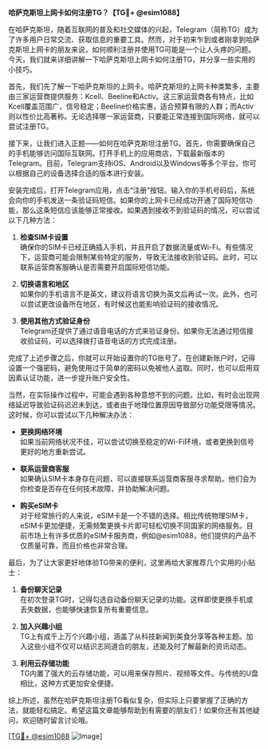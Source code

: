 **哈萨克斯坦上网卡如何注册TG？【TG💪+ @esim1088】**

在哈萨克斯坦，随着互联网的普及和社交媒体的兴起，Telegram（简称TG）成为了许多用户日常交流、获取信息的重要工具。然而，对于初来乍到或者刚拿到哈萨克斯坦上网卡的朋友来说，如何顺利注册并使用TG可能是一个让人头疼的问题。今天，我们就来详细讲解一下哈萨克斯坦上网卡如何注册TG，并分享一些实用的小技巧。

首先，我们先了解一下哈萨克斯坦的上网卡。哈萨克斯坦的上网卡种类繁多，主要由三家运营商提供服务：Kcell、Beeline和Activ。这三家运营商各有特点，比如Kcell覆盖范围广，信号稳定；Beeline价格实惠，适合预算有限的人群；而Activ则以性价比高著称。无论选择哪一家运营商，只要能正常连接到国际网络，就可以尝试注册TG。

接下来，让我们进入正题——如何在哈萨克斯坦注册TG。首先，你需要确保自己的手机能够访问国际互联网。打开手机上的应用商店，下载最新版本的Telegram。目前，Telegram支持iOS、Android以及Windows等多个平台，你可以根据自己的设备选择合适的版本进行安装。

安装完成后，打开Telegram应用，点击“注册”按钮。输入你的手机号码后，系统会向你的手机发送一条验证码短信。如果你的上网卡已经成功开通了国际短信功能，那么这条短信应该能够正常接收。如果遇到接收不到验证码的情况，可以尝试以下几种方法：

1. **检查SIM卡设置**  
   确保你的SIM卡已经正确插入手机，并且开启了数据流量或Wi-Fi。有些情况下，运营商可能会限制某些特定的服务，导致无法接收到验证码。此时，可以联系运营商客服确认是否需要开启国际短信功能。

2. **切换语言和地区**  
   如果你的手机语言不是英文，建议将语言切换为英文后再试一次。此外，也可以尝试更改设备所在地区，有时候这也能影响验证码的接收情况。

3. **使用其他方式验证身份**  
   Telegram还提供了通过语音电话的方式来验证身份。如果你无法通过短信接收验证码，可以选择拨打语音电话的方式完成注册。

完成了上述步骤之后，你就可以开始设置你的TG账号了。在创建新账户时，记得设置一个强密码，避免使用过于简单的密码以免被他人盗取。同时，也可以启用双因素认证功能，进一步提升账户安全性。

当然，在实际操作过程中，可能会遇到各种意想不到的问题。比如，有时会出现网络延迟导致验证码迟迟未到达，或者由于地理位置原因导致部分功能受限等情况。这时候，你可以尝试以下几种解决办法：

- **更换网络环境**  
  如果当前网络状况不佳，可以尝试切换至稳定的Wi-Fi环境，或者更换到信号更好的地方重新尝试。

- **联系运营商客服**  
  如果确认SIM卡本身存在问题，可以直接联系运营商客服寻求帮助。他们会为你检查是否存在任何技术故障，并协助解决问题。

- **购买eSIM卡**  
  对于经常旅行的人来说，eSIM卡是一个不错的选择。相比传统物理SIM卡，eSIM卡更加便捷，无需频繁更换卡片即可轻松切换不同国家的网络服务。目前市场上有许多优质的eSIM卡服务商，例如@esim1088，他们提供的产品不仅质量可靠，而且价格也非常合理。

最后，为了让大家更好地体验TG带来的便利，这里再给大家推荐几个实用的小贴士：

1. **备份聊天记录**  
   在初次登录TG时，记得勾选自动备份聊天记录的功能。这样即使更换手机或丢失数据，也能够快速恢复所有重要信息。

2. **加入兴趣小组**  
   TG上有成千上万个兴趣小组，涵盖了从科技新闻到美食分享等各种主题。加入这些小组不仅可以结识志同道合的朋友，还能及时了解最新的资讯动态。

3. **利用云存储功能**  
   TG内置了强大的云存储功能，可以用来保存照片、视频等文件。与传统的U盘相比，这种方式更加安全便捷。

综上所述，虽然在哈萨克斯坦注册TG看似复杂，但实际上只要掌握了正确的方法，就能轻松搞定。希望这篇文章能够帮助到有需要的朋友们！如果你还有其他疑问，欢迎随时留言讨论哦。

[[TG💪+ @esim1088](https://t.me/s/esim1088) ![Image](https://i.postimg.cc/4NQfJmqS/Snipaste-2025-05-13-00-14-12.png)]